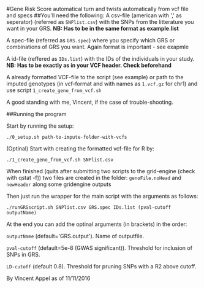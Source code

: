 #Gene Risk Score automatical turn and twists automatically from vcf file and specs
##You'll need the following:
A csv-file (american with ',' as seperator) (referred as `SNPlist.csv`) with the SNPs from the litterature you want in your GRS. **NB: Has to be in the same format as example.list**

A spec-file (referred as `GRS.spec`) where you specify which GRS or combinations of GRS you want. Again format is important - see exapmle

A id-file (reffered as `IDs.list`) with the IDs of the individuals in your study. **NB: Has to be exactly as in your VCF header. Check beforehand**

A already formatted VCF-file to the script (see example) or path to the imputed genotypes (in vcf-format and with names as `1.vcf.gz` for chr1) and use script
`1_create_geno_from_vcf.sh`

A good standing with me, Vincent, if the case of trouble-shooting.

##Running the program

Start by running the setup:

`./0_setup.sh path-to-impute-folder-with-vcfs`

(Optinal) Start with creating the formatted vcf-file for R by:

`./1_create_geno_from_vcf.sh SNPlist.csv`

When finished (quits after submitting two scripts to the grid-engine (check with qstat -f)) two files are created in the folder: `genoFile.noHead` and `newHeader` along some gridengine outputs

Then just run the wrapper for the main script with the arguments as follows:

`./runGRSscript.sh SNPlist.csv GRS.spec IDs.list (pval-cutoff outputName)`

At the end you can add the optinal arguments (in brackets) in the order:

`outputName` (default='GRS.output'). Name of outputfile.

`pval-cutoff` (default=5e-8 (GWAS significant)). Threshold for inclusion of SNPs in GRS.

`LD-cutoff` (default 0.8). Threshold for pruning SNPs with a R2 above cutoff.

By Vincent Appel as of 11/11/2016